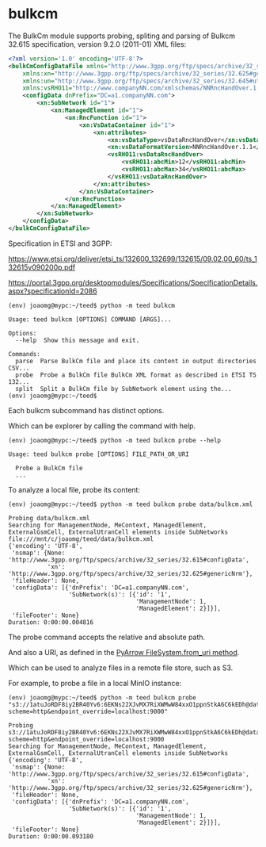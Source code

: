 # bulkcm

The BulkCm module supports probing, spliting and parsing of Bulkcm 32.615 specification, version 9.2.0 (2011-01) XML files:

```xml
<?xml version='1.0' encoding='UTF-8'?>
<bulkCmConfigDataFile xmlns="http://www.3gpp.org/ftp/specs/archive/32_series/32.615#configData"
    xmlns:xn="http://www.3gpp.org/ftp/specs/archive/32_series/32.625#genericNrm"
    xmlns:un="http://www.3gpp.org/ftp/specs/archive/32_series/32.645#utranNrm"
    xmlns:vsRHO11="http://www.companyNN.com/xmlschemas/NNRncHandOver.1.1">
    <configData dnPrefix="DC=a1.companyNN.com">
        <xn:SubNetwork id="1">
            <xn:ManagedElement id="1">
                <un:RncFunction id="1">
                    <xn:VsDataContainer id="1">
                        <xn:attributes>
                            <xn:vsDataType>vsDataRncHandOver</xn:vsDataType>
                            <xn:vsDataFormatVersion>NNRncHandOver.1.1</xn:vsDataFormatVersion>
                            <vsRHO11:vsDataRncHandOver>
                                <vsRHO11:abcMin>12</vsRHO11:abcMin>
                                <vsRHO11:abcMax>34</vsRHO11:abcMax>
                            </vsRHO11:vsDataRncHandOver>
                        </xn:attributes>
                    </xn:VsDataContainer>
                </un:RncFunction>
            </xn:ManagedElement>
        </xn:SubNetwork>
    </configData>
</bulkCmConfigDataFile>
```

Specification in ETSI and 3GPP:

https://www.etsi.org/deliver/etsi_ts/132600_132699/132615/09.02.00_60/ts_132615v090200p.pdf

https://portal.3gpp.org/desktopmodules/Specifications/SpecificationDetails.aspx?specificationId=2086

```shell
(env) joaomg@mypc:~/teed$ python -m teed bulkcm

Usage: teed bulkcm [OPTIONS] COMMAND [ARGS]...

Options:
  --help  Show this message and exit.

Commands:
  parse  Parse BulkCm file and place its content in output directories CSV...
  probe  Probe a BulkCm file BulkCm XML format as described in ETSI TS 132...
  split  Split a BulkCm file by SubNetwork element using the...
(env) joaomg@mypc:~/teed$
```

Each bulkcm subcommand has distinct options.

Which can be explorer by calling the command with help.

```shell
(env) joaomg@mypc:~/teed$ python -m teed bulkcm probe --help

Usage: teed bulkcm probe [OPTIONS] FILE_PATH_OR_URI

  Probe a BulkCm file
  ...
```

To analyze a local file, probe its content:

```shell
(env) joaomg@mypc:~/teed$ python -m teed bulkcm probe data/bulkcm.xml

Probing data/bulkcm.xml
Searching for ManagementNode, MeContext, ManagedElement, ExternalGsmCell, ExternalUtranCell elements inside SubNetworks
file:///mnt/c/joaomg/teed/data/bulkcm.xml
{'encoding': 'UTF-8',
 'nsmap': {None: 'http://www.3gpp.org/ftp/specs/archive/32_series/32.615#configData',
           'xn': 'http://www.3gpp.org/ftp/specs/archive/32_series/32.625#genericNrm'},
 'fileHeader': None,
 'configData': [{'dnPrefix': 'DC=a1.companyNN.com',
                 'SubNetwork(s)': [{'id': '1',
                                    'ManagementNode': 1,
                                    'ManagedElement': 2}]}],
 'fileFooter': None}
Duration: 0:00:00.004816
```

The probe command accepts the relative and absolute path.

And also a URI, as defined in the [PyArrow FileSystem.from_uri method](https://arrow.apache.org/docs/python/generated/pyarrow.fs.FileSystem.html#pyarrow.fs.FileSystem.from_uri).

Which can be used to analyze files in a remote file store, such as S3.

For example, to probe a file in a local MinIO instance:

```shell
(env) joaomg@mypc:~/teed$ python -m teed bulkcm probe "s3://1atuJoRDF8iy2BR40Yv6:6EKNs22XJvMX7RiXWMwW84xxO1ppnStkA6C6kEDh@data/bulkcm.xml?scheme=http&endpoint_override=localhost:9000"

Probing s3://1atuJoRDF8iy2BR40Yv6:6EKNs22XJvMX7RiXWMwW84xxO1ppnStkA6C6kEDh@data/bulkcm.xml?scheme=http&endpoint_override=localhost:9000
Searching for ManagementNode, MeContext, ManagedElement, ExternalGsmCell, ExternalUtranCell elements inside SubNetworks
{'encoding': 'UTF-8',
 'nsmap': {None: 'http://www.3gpp.org/ftp/specs/archive/32_series/32.615#configData',
           'xn': 'http://www.3gpp.org/ftp/specs/archive/32_series/32.625#genericNrm'},
 'fileHeader': None,
 'configData': [{'dnPrefix': 'DC=a1.companyNN.com',
                 'SubNetwork(s)': [{'id': '1',
                                    'ManagementNode': 1,
                                    'ManagedElement': 2}]}],
 'fileFooter': None}
Duration: 0:00:00.093180
```
